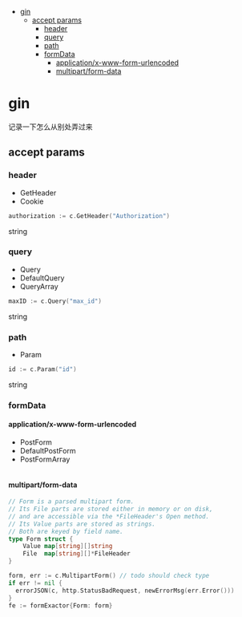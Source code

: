 
- [gin](#gin)
  - [accept params](#accept-params)
    - [header](#header)
    - [query](#query)
    - [path](#path)
    - [formData](#formdata)
      - [application/x-www-form-urlencoded](#applicationx-www-form-urlencoded)
      - [multipart/form-data](#multipartform-data)
 
# gin

记录一下怎么从别处弄过来

## accept params

### header
- GetHeader
- Cookie
```go
authorization := c.GetHeader("Authorization") 
```
string

### query
- Query
- DefaultQuery
- QueryArray
```go
maxID := c.Query("max_id")
```
string

### path
- Param
```go
id := c.Param("id")
```
string

### formData

#### application/x-www-form-urlencoded
- PostForm
- DefaultPostForm
- PostFormArray
```go

```

#### multipart/form-data 

```go
// Form is a parsed multipart form.
// Its File parts are stored either in memory or on disk,
// and are accessible via the *FileHeader's Open method.
// Its Value parts are stored as strings.
// Both are keyed by field name.
type Form struct {
	Value map[string][]string
	File  map[string][]*FileHeader
}
```
```go
form, err := c.MultipartForm() // todo should check type
if err != nil {
  errorJSON(c, http.StatusBadRequest, newErrorMsg(err.Error()))
}
fe := formExactor{Form: form}
```
